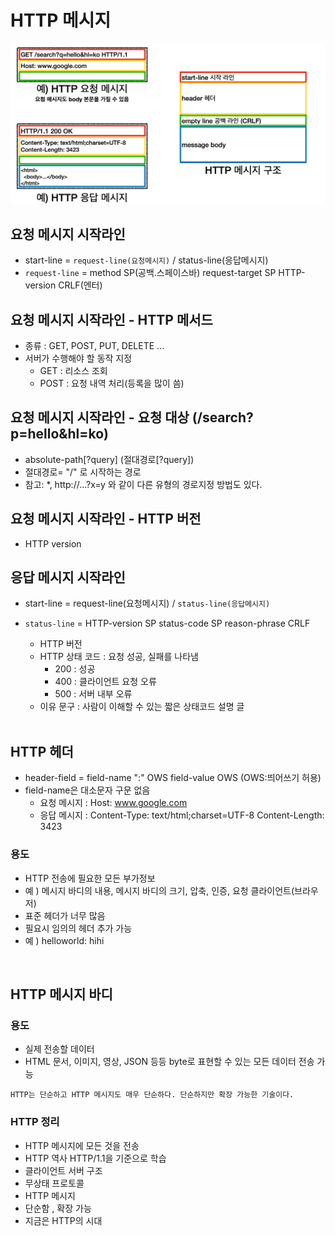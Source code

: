 # HTTP 메시지

![image](/HTTP/images/message.png)

## 요청 메시지 시작라인
- start-line =  `request-line(요청메시지)` / status-line(응답메시지)
- `request-line` = method SP(공백.스페이스바) request-target SP HTTP-version CRLF(엔터)


## 요청 메시지 시작라인 - HTTP 메서드
- 종류 : GET, POST, PUT, DELETE ...
- 서버가 수행해야 할 동작 지정
  - GET : 리소스 조회
  - POST : 요청 내역 처리(등록을 많이 씀)

## 요청 메시지 시작라인 - 요청 대상 (/search?p=hello&hl=ko)
- absolute-path[?query] (절대경로[?query])
- 절대경로= "/" 로 시작하는 경로
- 참고: *, http://...?x=y 와 같이 다른 유형의 경로지정 방법도 있다.
  
## 요청 메시지 시작라인 - HTTP 버전
- HTTP version


## 응답 메시지 시작라인
- start-line =  request-line(요청메시지) / `status-line(응답메시지)`
- `status-line` = HTTP-version SP status-code SP reason-phrase CRLF
  - HTTP 버전
  - HTTP 상태 코드 : 요청 성공, 실패를 나타냄
    - 200 : 성공
    - 400 : 클라이언트 요청 오류
    - 500 : 서버 내부 오류
  - 이유 문구 : 사람이 이해할 수 있는 짧은 상태코드 설명 글
  
  <br>

## HTTP 헤더
- header-field = field-name ":" OWS field-value OWS (OWS:띄어쓰기 허용)
- field-name은 대소문자 구문 없음
  - 요청 메시지 : Host: www.google.com
  - 응답 메시지 : Content-Type: text/html;charset=UTF-8
    Content-Length: 3423
### 용도
- HTTP 전송에 필요한 모든 부가정보
- 예 ) 메시지 바디의 내용, 메시지 바디의 크기, 압축, 인증, 요청 클라이언트(브라우저)
-  표준 헤더가 너무 많음
-  필요시 임의의 헤더 추가 가능
-  예 ) helloworld: hihi

<br>

## HTTP 메시지 바디
### 용도
- 실제 전송할 데이터
- HTML 문서, 이미지, 영상, JSON 등등 byte로 표현할 수 있는 모든 데이터 전송 가능

`HTTP는 단순하고 HTTP 메시지도 매우 단순하다. 단순하지만 확장 가능한 기술이다.`

### HTTP 정리
- HTTP 메시지에 모든 것을 전송
- HTTP 역사 HTTP/1.1을 기준으로 학습
- 클라이언트 서버 구조
- 무상태 프로토콜
- HTTP 메시지
- 단순함 , 확장 가능
- 지금은 HTTP의 시대